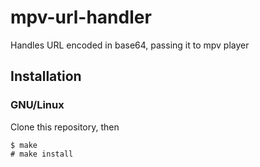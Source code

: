 # mpv-url-handler
Handles URL encoded in base64, passing it to mpv player

## Installation

### GNU/Linux
Clone this repository, then
```
$ make
# make install
```


